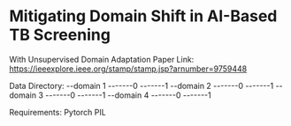 # Mitigating Domain Shift in AI-Based TB Screening
With Unsupervised Domain Adaptation
Paper Link: https://ieeexplore.ieee.org/stamp/stamp.jsp?arnumber=9759448

Data Directory:
--domain 1
-------0
-------1
--domain 2
-------0
-------1
--domain 3
-------0
-------1
--domain 4
-------0
-------1

Requirements:
Pytorch
PIL
